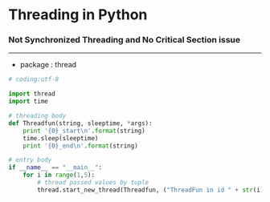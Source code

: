 # Threading in Python

<script type="text/javascript" src="../js/general.js"></script>

### Not Synchronized Threading and No Critical Section issue
---

* package : thread

```python
# coding:utf-8

import thread
import time

# threading body
def Threadfun(string, sleeptime, *args):
    print '{0}_start\n'.format(string)
    time.sleep(sleeptime)
    print '{0}_end\n'.format(string)

# entry body
if __name__ == "__main__":
    for i in range(1,5):
        # thread passed values by tuple
        thread.start_new_thread(Threadfun, ("ThreadFun in id " + str(i), i))
```
